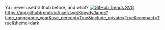 Ya i never used Github before, and what?
[![GitHub Trends SVG](https://api.githubtrends.io/Kopydy/svg/avgupta456/langs)](https://githubtrends.io)
https://api.githubtrends.io/user/svg/Kopydy/langs?time_range=one_year&use_percent=True&include_private=True&compact=True&theme=dark
